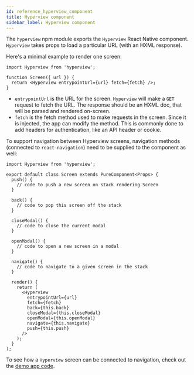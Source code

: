 ```yaml
---
id: reference_hyperview_component
title: Hyperview component
sidebar_label: Hyperview component
---
```


The `hyperview` npm module exports the `Hyperview` React Native component. `Hyperview` takes props to load a particular URL (with an HXML response).

Here's a minimal example to render one screen:

```es6
import Hyperview from 'hyperview';

function Screen({ url }) {
  return <Hyperview entrypointUrl={url} fetch={fetch} />;
}
```

- `entrypointUrl` is the URL for the screen. `Hyperview` will make a `GET` request to fetch the URL. The response should be an HXML doc, that will be parsed and rendered on-screen.
- `fetch` is the fetch method used to make requests in the screen. Since it is injected, the app can modify the method. This is commonly done to add headers for authentication, like an API header or cookie.

To support navigation between Hyperview screens, navigation methods (connected to `react-navigation`) need to be supplied to the component as well:

```es6
import Hyperview from 'hyperview';

export default class Screen extends PureComponent<Props> {
  push() {
    // code to push a new screen on stack rendering Screen
  }

  back() {
    // code to pop this screen off the stack
  }

  closeModal() {
    // code to close the current modal
  }

  openModal() {
    // code to open a new screen in a modal
  }

  navigate() {
    // code to navigate to a given screen in the stack
  }

  render() {
    return (
      <Hyperview
        entrypointUrl={url}
        fetch={fetch}
        back={this.back}
        closeModal={this.closeModal}
        openModal={this.openModal}
        navigate={this.navigate}
        push={this.push}
      />
    );
  }
);
```

To see how a `Hyperview` screen can be connected to navigation, check out the [demo app code](https://github.com/Instawork/hyperview/blob/master/demo/screens/HyperviewScreen.js#L70).
